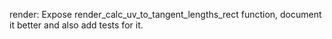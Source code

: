 render: Expose render_calc_uv_to_tangent_lengths_rect function, document it
better and also add tests for it.

